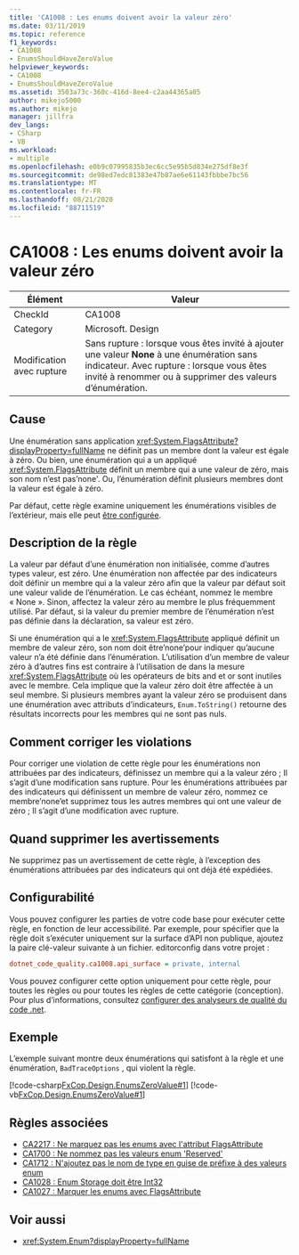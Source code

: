 ```yaml
---
title: 'CA1008 : Les enums doivent avoir la valeur zéro'
ms.date: 03/11/2019
ms.topic: reference
f1_keywords:
- CA1008
- EnumsShouldHaveZeroValue
helpviewer_keywords:
- CA1008
- EnumsShouldHaveZeroValue
ms.assetid: 3503a73c-360c-416d-8ee4-c2aa44365a05
author: mikejo5000
ms.author: mikejo
manager: jillfra
dev_langs:
- CSharp
- VB
ms.workload:
- multiple
ms.openlocfilehash: e0b9c07995835b3ec6cc5e95b5d834e275df8e3f
ms.sourcegitcommit: de98ed7edc81383e47b87ae6e61143fbbbe7bc56
ms.translationtype: MT
ms.contentlocale: fr-FR
ms.lasthandoff: 08/21/2020
ms.locfileid: "88711519"
---
```

# <a name="ca1008-enums-should-have-zero-value"></a>CA1008 : Les enums doivent avoir la valeur zéro

|Élément|Valeur|
|-|-|
|CheckId|CA1008|
|Category|Microsoft. Design|
|Modification avec rupture|Sans rupture : lorsque vous êtes invité à ajouter une valeur **None** à une énumération sans indicateur. Avec rupture : lorsque vous êtes invité à renommer ou à supprimer des valeurs d’énumération.|

## <a name="cause"></a>Cause

Une énumération sans application <xref:System.FlagsAttribute?displayProperty=fullName> ne définit pas un membre dont la valeur est égale à zéro. Ou bien, une énumération qui a un appliqué <xref:System.FlagsAttribute> définit un membre qui a une valeur de zéro, mais son nom n’est pas’none'. Ou, l’énumération définit plusieurs membres dont la valeur est égale à zéro.

Par défaut, cette règle examine uniquement les énumérations visibles de l’extérieur, mais elle peut [être configurée](#configurability).

## <a name="rule-description"></a>Description de la règle

La valeur par défaut d’une énumération non initialisée, comme d’autres types valeur, est zéro. Une énumération non affectée par des indicateurs doit définir un membre qui a la valeur zéro afin que la valeur par défaut soit une valeur valide de l’énumération. Le cas échéant, nommez le membre « None ». Sinon, affectez la valeur zéro au membre le plus fréquemment utilisé. Par défaut, si la valeur du premier membre de l’énumération n’est pas définie dans la déclaration, sa valeur est zéro.

Si une énumération qui a le <xref:System.FlagsAttribute> appliqué définit un membre de valeur zéro, son nom doit être’none’pour indiquer qu’aucune valeur n’a été définie dans l’énumération. L’utilisation d’un membre de valeur zéro à d’autres fins est contraire à l’utilisation de dans la mesure <xref:System.FlagsAttribute> où les opérateurs de bits and et or sont inutiles avec le membre. Cela implique que la valeur zéro doit être affectée à un seul membre. Si plusieurs membres ayant la valeur zéro se produisent dans une énumération avec attributs d’indicateurs, `Enum.ToString()` retourne des résultats incorrects pour les membres qui ne sont pas nuls.

## <a name="how-to-fix-violations"></a>Comment corriger les violations

Pour corriger une violation de cette règle pour les énumérations non attribuées par des indicateurs, définissez un membre qui a la valeur zéro ; Il s’agit d’une modification sans rupture. Pour les énumérations attribuées par des indicateurs qui définissent un membre de valeur zéro, nommez ce membre’none’et supprimez tous les autres membres qui ont une valeur de zéro ; Il s’agit d’une modification avec rupture.

## <a name="when-to-suppress-warnings"></a>Quand supprimer les avertissements

Ne supprimez pas un avertissement de cette règle, à l’exception des énumérations attribuées par des indicateurs qui ont déjà été expédiées.

## <a name="configurability"></a>Configurabilité

Vous pouvez configurer les parties de votre code base pour exécuter cette règle, en fonction de leur accessibilité. Par exemple, pour spécifier que la règle doit s’exécuter uniquement sur la surface d’API non publique, ajoutez la paire clé-valeur suivante à un fichier. editorconfig dans votre projet :

```ini
dotnet_code_quality.ca1008.api_surface = private, internal
```

Vous pouvez configurer cette option uniquement pour cette règle, pour toutes les règles ou pour toutes les règles de cette catégorie (conception). Pour plus d’informations, consultez [configurer des analyseurs de qualité du code .net](configure-fxcop-analyzers.md).

## <a name="example"></a>Exemple

L’exemple suivant montre deux énumérations qui satisfont à la règle et une énumération, `BadTraceOptions` , qui violent la règle.

[!code-csharp[FxCop.Design.EnumsZeroValue#1](../code-quality/codesnippet/CSharp/ca1008-enums-should-have-zero-value_1.cs)]
[!code-vb[FxCop.Design.EnumsZeroValue#1](../code-quality/codesnippet/VisualBasic/ca1008-enums-should-have-zero-value_1.vb)]

## <a name="related-rules"></a>Règles associées

- [CA2217 : Ne marquez pas les enums avec l'attribut FlagsAttribute](../code-quality/ca2217.md)
- [CA1700 : Ne nommez pas les valeurs enum 'Reserved'](../code-quality/ca1700.md)
- [CA1712 : N'ajoutez pas le nom de type en guise de préfixe à des valeurs enum](../code-quality/ca1712.md)
- [CA1028 : Enum Storage doit être Int32](../code-quality/ca1028.md)
- [CA1027 : Marquer les enums avec FlagsAttribute](../code-quality/ca1027.md)

## <a name="see-also"></a>Voir aussi

- <xref:System.Enum?displayProperty=fullName>
